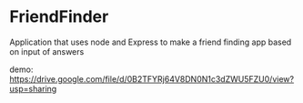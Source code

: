 # FriendFinder

Application that uses node and Express to make a friend finding app based on input of answers

demo: https://drive.google.com/file/d/0B2TFYRj64V8DN0N1c3dZWU5FZU0/view?usp=sharing